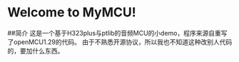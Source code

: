 # Welcome to MyMCU!
##简介
这是一个基于H323plus与ptlib的音频MCU的小demo，程序来源自重写了openMCU1.29的代码。
由于不熟悉开源协议，所以我也不知道这种改别人代码的，要加什么东西。
